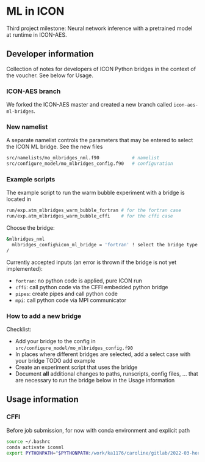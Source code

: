 # ML in ICON

Third project milestone: Neural network inference with a pretrained model at runtime in ICON-AES. 

## Developer information

Collection of notes for developers of ICON Python bridges in the context of the voucher. See below for Usage.

### ICON-AES branch

We forked the ICON-AES master and created a new branch called `icon-aes-ml-bridges`.

### New namelist

A separate namelist controls the parameters that may be entered to select the ICON ML bridge. See the new files

```bash
src/namelists/mo_mlbridges_nml.f90            # namelist
src/configure_model/mo_mlbridges_config.f90   # configuration
```

### Example scripts

The example script to run the warm bubble experiment with a bridge is located in 

```bash
run/exp.atm_mlbridges_warm_bubble_fortran # for the fortran case
run/exp.atm_mlbridges_warm_bubble_cffi    # for the cffi case
```

Choose the bridge:

```bash
&mlbridges_nml
  mlbridges_config%icon_ml_bridge = 'fortran' ! select the bridge type (fortran: no bridge!)
/
```

Currently accepted inputs (an error is thrown if the bridge is not yet implemented):
- `fortran`: no python code is applied, pure ICON run
- `cffi`: call python code via the CFFI embedded python bridge
- `pipes`: create pipes and call python code
- `mpi`: call python code via MPI communicator

### How to add a new bridge

Checklist:
- Add your bridge to the config in `src/configure_model/mo_mlbridges_config.f90`
- In places where different bridges are selected, add a select case with your bridge TODO add example
- Create an experiment script that uses the bridge
- Document **all** additional changes to paths, runscripts, config files, ... that are necessary to run the bridge below in the Usage information

## Usage information

### CFFI

Before job submission, for now with conda environment and explicit path

```bash
source ~/.bashrc
conda activate iconml
export PYTHONPATH="$PYTHONPATH:/work/ka1176/caroline/gitlab/2022-03-hereon-python-fortran-bridges/cffi_interface/"
```
